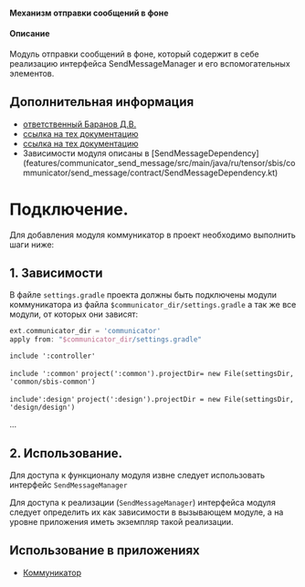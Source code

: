 #### Механизм отправки сообщений в фоне

#### Описание
Модуль отправки сообщений в фоне, который содержит в себе реализацию интерфейса SendMessageManager
и его вспомогательных элементов.

## Дополнительная информация

- [ответственный Баранов Д.В.](https://online.sbis.ru/person/9ec1d410-7a2c-40f0-bf00-7d1db5d1c30f)
- [ссылка на тех документацию](https://online.sbis.ru/shared/disk/256ffd2c-970b-44ac-9e65-a56386775520)
- [ссылка на тех документацию](https://online.sbis.ru/shared/disk/fa32755a-bf24-49a4-b604-6c8d106386e7)
- Зависимости модуля описаны в [SendMessageDependency] (features/communicator_send_message/src/main/java/ru/tensor/sbis/communicator/send_message/contract/SendMessageDependency.kt)

# Подключение.

Для добавления модуля коммуникатор в проект необходимо выполнить шаги ниже:

## 1. Зависимости
В файле `settings.gradle` проекта должны быть подключены модули коммуникатора из 
файла `$communicator_dir/settings.gradle` а так же все модули, от которых они зависят:

``` groovy
ext.communicator_dir = 'communicator'
apply from: "$communicator_dir/settings.gradle"
```

`include ':controller'`

`include ':common'`
`project(':common').projectDir= new File(settingsDir, 'common/sbis-common')`

`include':design'`
`project(':design').projectDir = new File(settingsDir, 'design/design')`

...

## 2. Использование.
Для доступа к функционалу модуля извне следует использовать интерфейс `SendMessageManager`

Для доступа к реализации (`SendMessageManager`) интерфейса модуля следует определить их как зависимости в вызывающем модуле, а на уровне приложения иметь экземпляр такой реализации.

## Использование в приложениях
- [Коммуникатор](https://git.sbis.ru/mobileworkspace/apps/droid/communicator)